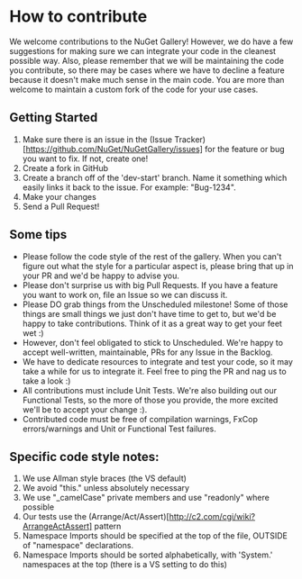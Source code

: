 # How to contribute

We welcome contributions to the NuGet Gallery! However, we do have a few suggestions for making sure we can integrate your code in the cleanest possible way. Also, please remember that we will be maintaining the code you contribute, so there may be cases where we have to decline a feature because it doesn't make much sense in the main code. You are more than welcome to maintain a custom fork of the code for your use cases.

## Getting Started
1. Make sure there is an issue in the (Issue Tracker)[https://github.com/NuGet/NuGetGallery/issues] for the feature or bug you want to fix. If not, create one!
1. Create a fork in GitHub
1. Create a branch off of the 'dev-start' branch. Name it something which easily links it back to the issue. For example: "Bug-1234".
1. Make your changes
1. Send a Pull Request!

## Some tips
* Please follow the code style of the rest of the gallery. When you can't figure out what the style for a particular aspect is, please bring that up in your PR and we'd be happy to advise you.
* Please don't surprise us with big Pull Requests. If you have a feature you want to work on, file an Issue so we can discuss it.
* Please DO grab things from the Unscheduled milestone! Some of those things are small things we just don't have time to get to, but we'd be happy to take contributions. Think of it as a great way to get your feet wet :)
* However, don't feel obligated to stick to Unscheduled. We're happy to accept well-written, maintainable, PRs for any Issue in the Backlog.
* We have to dedicate resources to integrate and test your code, so it may take a while for us to integrate it. Feel free to ping the PR and nag us to take a look :)
* All contributions must include Unit Tests. We're also building out our Functional Tests, so the more of those you provide, the more excited we'll be to accept your change :).
* Contributed code must be free of compilation warnings, FxCop errors/warnings and Unit or Functional Test failures.

## Specific code style notes:
1. We use Allman style braces (the VS default)
1. We avoid "this." unless absolutely necessary
1. We use "_camelCase" private members and use "readonly" where possible
1. Our tests use the (Arrange/Act/Assert)[http://c2.com/cgi/wiki?ArrangeActAssert] pattern
1. Namespace Imports should be specified at the top of the file, OUTSIDE of "namespace" declarations.
1. Namespace Imports should be sorted alphabetically, with 'System.' namespaces at the top (there is a VS setting to do this)
